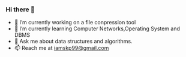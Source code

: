 ### Hi there 👋


- 🔭 I’m currently working on a file conpression tool
- 🌱 I’m currently learning Computer Networks,Operating System and DBMS
- 💬 Ask me about data structures and algorithms.
- 📫 Reach me at iamskp99@gmail.com 
